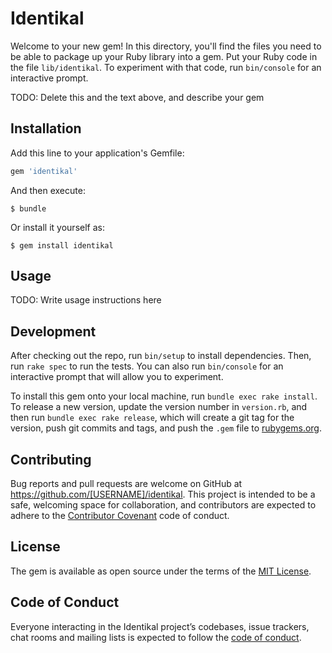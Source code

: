 # Identikal

Welcome to your new gem! In this directory, you'll find the files you need to be able to package up your Ruby library into a gem. Put your Ruby code in the file `lib/identikal`. To experiment with that code, run `bin/console` for an interactive prompt.

TODO: Delete this and the text above, and describe your gem

## Installation

Add this line to your application's Gemfile:

```ruby
gem 'identikal'
```

And then execute:

    $ bundle

Or install it yourself as:

    $ gem install identikal

## Usage

TODO: Write usage instructions here

## Development

After checking out the repo, run `bin/setup` to install dependencies. Then, run `rake spec` to run the tests. You can also run `bin/console` for an interactive prompt that will allow you to experiment.

To install this gem onto your local machine, run `bundle exec rake install`. To release a new version, update the version number in `version.rb`, and then run `bundle exec rake release`, which will create a git tag for the version, push git commits and tags, and push the `.gem` file to [rubygems.org](https://rubygems.org).

## Contributing

Bug reports and pull requests are welcome on GitHub at https://github.com/[USERNAME]/identikal. This project is intended to be a safe, welcoming space for collaboration, and contributors are expected to adhere to the [Contributor Covenant](http://contributor-covenant.org) code of conduct.

## License

The gem is available as open source under the terms of the [MIT License](https://opensource.org/licenses/MIT).

## Code of Conduct

Everyone interacting in the Identikal project’s codebases, issue trackers, chat rooms and mailing lists is expected to follow the [code of conduct](https://github.com/[USERNAME]/identikal/blob/master/CODE_OF_CONDUCT.md).
